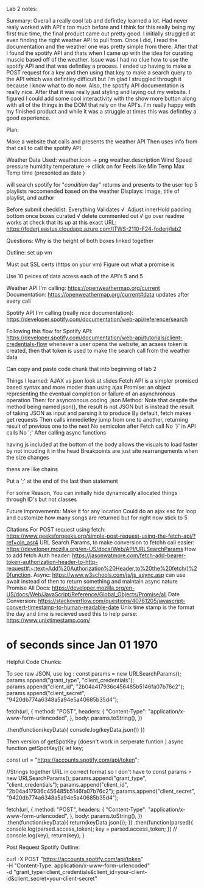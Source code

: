 Lab 2 notes: 

Summary: Overall a really cool lab and defintley learned a lot. Had never realy worked with API's too much before and I think for this really being
my first true time, the final product came out pretty good. I initially struggled at even finding the right weather API to pull from. Once I did, I read the documentation and the weather one was pretty simple from there. After that I found the spotify API and thats when I came up with the
idea for curating muscic based off of the weather. Issue was I had no clue how to use the spotify API and that was defintley a process. I ended up having to make a POST request for a key and then using that key to make a search query to the API which was defintley difficult but I'm glad I struggled through it because I know what to do now. Also, the spotify API documentation is really nice. After that it was really just styling 
and laying out my website. I figured I could add some cool interactivity with the show more button along with all of the things in the DOM that
rely on the API's. I'm really happy with my finished product and while it was a struggle at times this was defintley a good experience. 

Plan: 

Make a website that calls and presents the weather API 
Then uses info from that call to call the spotify API 

Weather Data Used: 
   weather.icon -> png 
   weather.description 
   Wind Speed
   pressure
   humidity
   temperature -> cliick on for 
      Feels like
      Min Temp 
      Max Temp 
   time (presented as date )


   will search spotify for "*condition* day"
   returns and presents to the user top 5 playlists reccomended based on the weather
      Displays: image, title of playlist, and author 


Before submit checklist: 
   Everything Validates  √ 
   Adjust innerHold padding bottom once boxes curated √
   delete commented out √
   go over readme 
   works at check that its up at this exact URL: https://foderj.eastus.cloudapp.azure.com/ITWS-2110-F24-foderj/lab2

Questions: 
   Why is the height of both boxes linked together 


Outline: 
set up vm 

Must put SSL certs (https on your vm)
Figure out what a promise is 

Use 10 peices of data acress each of the API’s 
   5 and 5


Weather API I'm calling: https://openweathermap.org/current
   Documentation: https://openweathermap.org/current#data
   updates after every call

Spotify API I'm calling (really nice documentation):
   https://developer.spotify.com/documentation/web-api/reference/search

Following this flow for Spotify API: https://developer.spotify.com/documentation/web-api/tutorials/client-credentials-flow
   whenever a user opens the website, an acsess token is created, then that token is used to make the search call from the weather data 

Can copy and paste code chunk that into beginning of lab 2 




Things I learned: 
AJAX vs json look at slides
   Fetch API is a simpler promised based syntax and more moder than using ajax
Promise: an object representing the eventual completion or failure of an asynchronous operation
Then: for asyncronous coding
.json Method: 
   Note that despite the method being named json(), the result is not JSON but is instead the result of taking JSON as input and parsing it to produce 
By default, fetch makes get requests
Then calls immedietley jump from one to another, returning result of previous one to the next
No semicolon after Fetch call
No '}' in API calls 
No ';' After calling async functions

having js included at the bottom of the body allows the visuals to load faster by not incuding it in the head 
Breakpoints are just site rearrangements when the size changes 

thens are like chains

Put a ';' at the end of the last then statement

For some Reason, You can initially hide dynamically allocated things through ID's but not classes 


Future improvements: 
   Make it for any location 
   Could do an ajax esc for loop and customize how many songs are returned but for right now stick to 5


Citations
For POST request using fetch: https://www.geeksforgeeks.org/simple-post-request-using-the-fetch-api/?ref=oin_asr4
URL Search Params, to make conversion to fetchh call easier: https://developer.mozilla.org/en-US/docs/Web/API/URLSearchParams
How to add fetch Auth header: https://jasonwatmore.com/fetch-add-bearer-token-authorization-header-to-http-request#:~:text=Add%20Authorization%20Header,to%20the%20fetch()%20function.
Async: https://www.w3schools.com/js/js_async.asp
   can use await instead of then to return something and maintain async nature
Promise All Docs: https://developer.mozilla.org/en-US/docs/Web/JavaScript/Reference/Global_Objects/Promise/all
Date Conversion: https://stackoverflow.com/questions/40761205/javascript-convert-timestamp-to-human-readable-date
Unix time stamp is the format the day and time is recieved used this to help parse: https://www.unixtimestamp.com/
   # of seconds since Jan 01 1970 



Helpful Code Chunks: 

To see raw JSON, use log : 
   const params = new URLSearchParams();
   params.append("grant_type", "client_credentials");
   params.append("client_id", "2b04a417936c456485b5146fa07b76c2");
   params.append("client_secret", "9420db774a6348a5a94e5a40685b35d4");

   fetch(url, {
      method: "POST",
      headers: {
         "Content-Type": "application/x-www-form-urlencoded",
      },
      body: params.toString(),
   })

   .then(function(keyData){
      console.log(keyData.json())
   })


Then version of getSpotKey (doesn't work in serperate funtion )
async function getSpotKey(){
   let key; 

   const url = "https://accounts.spotify.com/api/token";

   //Strings together URL in correct format so I don't have to 
   const params = new URLSearchParams();
   params.append("grant_type", "client_credentials");
   params.append("client_id", "2b04a417936c456485b5146fa07b76c2");
   params.append("client_secret", "9420db774a6348a5a94e5a40685b35d4");

   fetch(url, {
      method: "POST",
      headers: {
         "Content-Type": "application/x-www-form-urlencoded",
      },
      body: params.toString(),
   })
   .then(function(keyData){
      return(keyData.json());
   })
   .then(function(parsed){
      console.log(parsed.access_token);
      key = parsed.access_token; 
   })
   // console.log(key); 
   return(key);
}


Post Request Spotify Outline: 

curl -X POST "https://accounts.spotify.com/api/token" \
     -H "Content-Type: application/x-www-form-urlencoded" \
     -d "grant_type=client_credentials&client_id=your-client-id&client_secret=your-client-secret"



